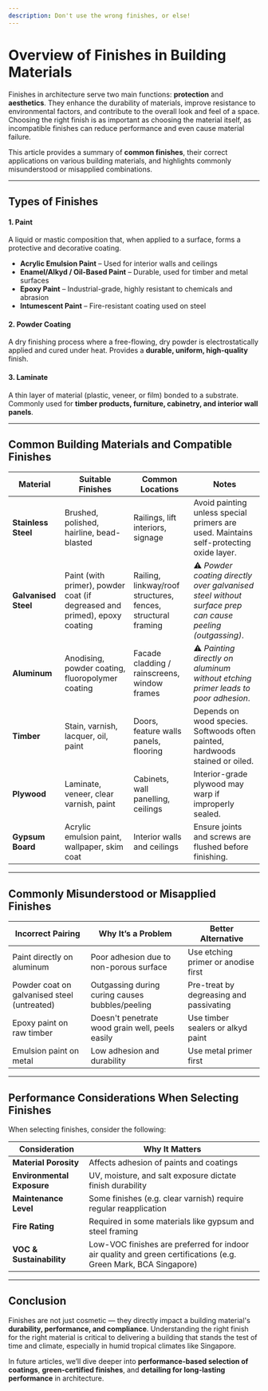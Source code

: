 ```yaml
---
description: Don't use the wrong finishes, or else!
---
```


# Overview of Finishes in Building Materials

Finishes in architecture serve two main functions: **protection** and **aesthetics**. They enhance the durability of materials, improve resistance to environmental factors, and contribute to the overall look and feel of a space. Choosing the right finish is as important as choosing the material itself, as incompatible finishes can reduce performance and even cause material failure.

This article provides a summary of **common finishes**, their correct applications on various building materials, and highlights commonly misunderstood or misapplied combinations.

***

## **Types of Finishes**

#### **1. Paint**

A liquid or mastic composition that, when applied to a surface, forms a protective and decorative coating.

* **Acrylic Emulsion Paint** – Used for interior walls and ceilings
* **Enamel/Alkyd / Oil-Based Paint** – Durable, used for timber and metal surfaces
* **Epoxy Paint** – Industrial-grade, highly resistant to chemicals and abrasion
* **Intumescent Paint** – Fire-resistant coating used on steel

#### **2. Powder Coating**

A dry finishing process where a free-flowing, dry powder is electrostatically applied and cured under heat. Provides a **durable, uniform, high-quality** finish.

#### **3. Laminate**

A thin layer of material (plastic, veneer, or film) bonded to a substrate. Commonly used for **timber products, furniture, cabinetry, and interior wall panels**.

***

## **Common Building Materials and Compatible Finishes**

| Material             | Suitable Finishes                                                         | Common Locations                                             | Notes                                                                                                   |
| -------------------- | ------------------------------------------------------------------------- | ------------------------------------------------------------ | ------------------------------------------------------------------------------------------------------- |
| **Stainless Steel**  | Brushed, polished, hairline, bead-blasted                                 | Railings, lift interiors, signage                            | Avoid painting unless special primers are used. Maintains self-protecting oxide layer.                  |
| **Galvanised Steel** | Paint (with primer), powder coat (if degreased and primed), epoxy coating | Railing, linkway/roof structures, fences, structural framing | ⚠️ _Powder coating directly over galvanised steel without surface prep can cause peeling (outgassing)_. |
| **Aluminum**         | Anodising, powder coating, fluoropolymer coating                          | Facade cladding / rainscreens, window frames                 | ⚠️ _Painting directly on aluminum without etching primer leads to poor adhesion_.                       |
| **Timber**           | Stain, varnish, lacquer, oil, paint                                       | Doors, feature walls panels, flooring                        | Depends on wood species. Softwoods often painted, hardwoods stained or oiled.                           |
| **Plywood**          | Laminate, veneer, clear varnish, paint                                    | Cabinets, wall panelling, ceilings                           | Interior-grade plywood may warp if improperly sealed.                                                   |
| **Gypsum Board**     | Acrylic emulsion paint, wallpaper, skim coat                              | Interior walls and ceilings                                  | Ensure joints and screws are flushed before finishing.                                                  |

***

## **Commonly Misunderstood or Misapplied Finishes**

| Incorrect Pairing                           | Why It’s a Problem                              | Better Alternative                      |
| ------------------------------------------- | ----------------------------------------------- | --------------------------------------- |
| Paint directly on aluminum                  | Poor adhesion due to non-porous surface         | Use etching primer or anodise first     |
| Powder coat on galvanised steel (untreated) | Outgassing during curing causes bubbles/peeling | Pre-treat by degreasing and passivating |
| Epoxy paint on raw timber                   | Doesn't penetrate wood grain well, peels easily | Use timber sealers or alkyd paint       |
| Emulsion paint on metal                     | Low adhesion and durability                     | Use metal primer first                  |

***

## **Performance Considerations When Selecting Finishes**

When selecting finishes, consider the following:

| Consideration              | Why It Matters                                                                                                  |
| -------------------------- | --------------------------------------------------------------------------------------------------------------- |
| **Material Porosity**      | Affects adhesion of paints and coatings                                                                         |
| **Environmental Exposure** | UV, moisture, and salt exposure dictate finish durability                                                       |
| **Maintenance Level**      | Some finishes (e.g. clear varnish) require regular reapplication                                                |
| **Fire Rating**            | Required in some materials like gypsum and steel framing                                                        |
| **VOC & Sustainability**   | Low-VOC finishes are preferred for indoor air quality and green certifications (e.g. Green Mark, BCA Singapore) |

***

## **Conclusion**

Finishes are not just cosmetic — they directly impact a building material's **durability, performance, and compliance**. Understanding the right finish for the right material is critical to delivering a building that stands the test of time and climate, especially in humid tropical climates like Singapore.

In future articles, we’ll dive deeper into **performance-based selection of coatings**, **green-certified finishes**, and **detailing for long-lasting performance** in architecture.
